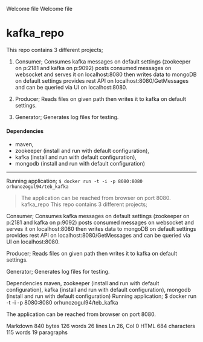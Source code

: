 Welcome file
Welcome file
# kafka_repo
 
This repo contains 3 different projects;

1) Consumer;
Consumes kafka messages on default settings (zookeeper on p:2181 and kafka on p:9092)
posts consumed messages on websocket and serves it on localhost:8080
then writes data to mongoDB on default settings
provides rest API on localhost:8080/GetMessages and can be queried via UI on localhost:8080.

2) Producer;
Reads files on given path then writes it to kafka on default settings.

3) Generator;
Generates log files for testing.
 
#### Dependencies
* maven,
* zookeeper (install and run with default configuration),
* kafka (install and run with default configuration),
* mongodb (install and run with default configuration)

----
Running application;
`$ docker run -t -i -p 8080:8080 orhunozogul94/teb_kafka`
> The application can be reached from browser on port 8080.
kafka_repo
This repo contains 3 different projects;

Consumer;
Consumes kafka messages on default settings (zookeeper on p:2181 and kafka on p:9092)
posts consumed messages on websocket and serves it on localhost:8080
then writes data to mongoDB on default settings
provides rest API on localhost:8080/GetMessages and can be queried via UI on localhost:8080.

Producer;
Reads files on given path then writes it to kafka on default settings.

Generator;
Generates log files for testing.

Dependencies
maven,
zookeeper (install and run with default configuration),
kafka (install and run with default configuration),
mongodb (install and run with default configuration)
Running application;
$ docker run -t -i -p 8080:8080 orhunozogul94/teb_kafka

The application can be reached from browser on port 8080.

Markdown 840 bytes 126 words 26 lines Ln 26, Col 0 HTML 684 characters 115 words 19 paragraphs